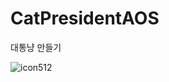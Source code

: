 # CatPresidentAOS
대통냥 만들기

![icon512](https://user-images.githubusercontent.com/61176060/230755375-d126b107-0a19-450a-bf95-321a0228638b.png)
